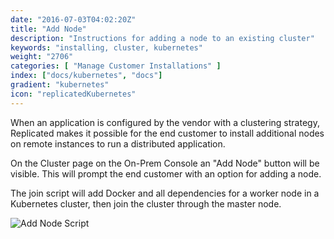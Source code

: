 ```yaml
---
date: "2016-07-03T04:02:20Z"
title: "Add Node"
description: "Instructions for adding a node to an existing cluster"
keywords: "installing, cluster, kubernetes"
weight: "2706"
categories: [ "Manage Customer Installations" ]
index: ["docs/kubernetes", "docs"]
gradient: "kubernetes"
icon: "replicatedKubernetes"
---
```


When an application is configured by the vendor with a clustering strategy, Replicated makes it possible for the end customer to install additional nodes on remote instances to run a distributed application.

On the Cluster page on the On-Prem Console an "Add Node" button will be visible. This will prompt the end customer with an option for adding a node.

The join script will add Docker and all dependencies for a worker node in a Kubernetes cluster, then join the cluster through the master node.

![Add Node Script](/images/post-screens/add-node-k8s.png)
